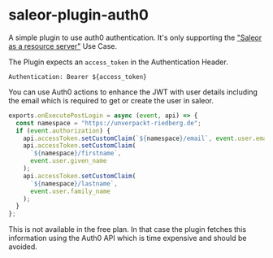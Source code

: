 # saleor-plugin-auth0

A simple plugin to use auth0 authentication.
It's only supporting the ["Saleor as a resource server"](https://docs.saleor.io/docs/3.x/developer/available-plugins/openid-connect#saleor-as-a-resource-server) Use Case.

The Plugin expects an `access_token` in the Authentication Header.

```
Authentication: Bearer ${access_token}
```

You can use Auth0 actions to enhance the JWT with user details including the email which is required to get or create the user in saleor.

```js
exports.onExecutePostLogin = async (event, api) => {
  const namespace = "https://unverpackt-riedberg.de";
  if (event.authorization) {
    api.accessToken.setCustomClaim(`${namespace}/email`, event.user.email);
    api.accessToken.setCustomClaim(
      `${namespace}/firstname`,
      event.user.given_name
    );
    api.accessToken.setCustomClaim(
      `${namespace}/lastname`,
      event.user.family_name
    );
  }
};
```

This is not available in the free plan. In that case the plugin fetches this information using the Auth0 API which is time expensive and should be avoided.
